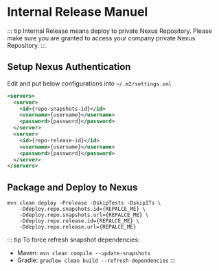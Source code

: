 Internal Release Manuel
=======================

::: tip Internal Release means deploy to private Nexus Repository. Please make sure you are granted to access your
company private Nexus Repository.
:::

## Setup Nexus Authentication

Edit and put below configurations into `~/.m2/settings.xml`

```xml
<servers>
  <server>
    <id>{repo-snapshots-id}</id>
    <username>{username}</username>
    <password>{password}</password>
  </server>
  <server>
    <id>{repo-release-id}</id>
    <username>{username}</username>
    <password>{password}</password>
  </server>
</servers>
```

## Package and Deploy to Nexus

```shell script
mvn clean deploy -Prelease -DskipTests -DskipITs \
    -Ddeploy.repo.snapshots.id={REPALCE_ME} \
    -Ddeploy.repo.snapshots.url={REPALCE_ME} \
    -Ddeploy.repo.release.id={REPALCE_ME} \
    -Ddeploy.repo.release.url={REPALCE_ME}
```

::: tip To force refresh snapshot dependencies:

- Maven: `mvn clean compile --update-snapshots`
- Gradle: `gradlew clean build --refresh-dependencies`
  :::
